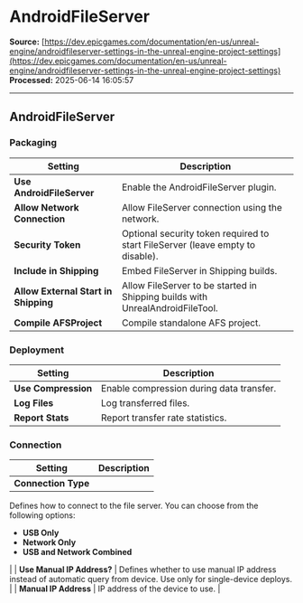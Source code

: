 # AndroidFileServer

**Source:** [https://dev.epicgames.com/documentation/en-us/unreal-engine/androidfileserver-settings-in-the-unreal-engine-project-settings](https://dev.epicgames.com/documentation/en-us/unreal-engine/androidfileserver-settings-in-the-unreal-engine-project-settings)  
**Processed:** 2025-06-14 16:05:57

---

## AndroidFileServer

### Packaging

| **Setting** | **Description** |
| --- | --- |
| **Use AndroidFileServer** | Enable the AndroidFileServer plugin. |
| **Allow Network Connection** | Allow FileServer connection using the network. |
| **Security Token** | Optional security token required to start FileServer (leave empty to disable). |
| **Include in Shipping** | Embed FileServer in Shipping builds. |
| **Allow External Start in Shipping** | Allow FileServer to be started in Shipping builds with UnrealAndroidFileTool. |
| **Compile AFSProject** | Compile standalone AFS project. |

### Deployment

| **Setting** | **Description** |
| --- | --- |
| **Use Compression** | Enable compression during data transfer. |
| **Log Files** | Log transferred files. |
| **Report Stats** | Report transfer rate statistics. |

### Connection

| **Setting** | **Description** |
| --- | --- |
| **Connection Type** | 
Defines how to connect to the file server. You can choose from the following options:

-   **USB Only**
-   **Network Only**
-   **USB and Network Combined**



 |
| **Use Manual IP Address?** | Defines whether to use manual IP address instead of automatic query from device. Use only for single-device deploys. |
| **Manual IP Address** | IP address of the device to use. |